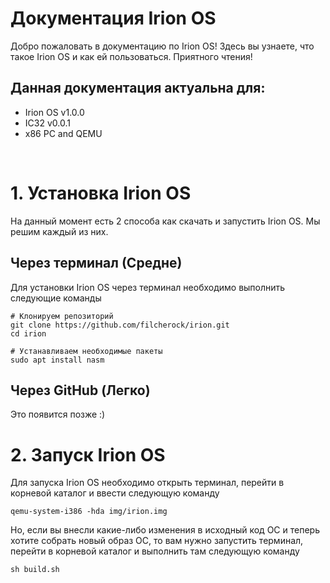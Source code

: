# Документация Irion OS
Добро пожаловать в документацию по Irion OS! Здесь вы узнаете, что такое Irion OS и как ей пользоваться. Приятного чтения!

## Данная документация актуальна для:
- Irion OS v1.0.0
- IC32 v0.0.1
- x86 PC and QEMU

<br>

# 1. Установка Irion OS
На данный момент есть 2 способа как скачать и запустить Irion OS. Мы решим каждый из них.

## Через терминал (Средне)
Для установки Irion OS через терминал необходимо выполнить следующие команды
```
# Клонируем репозиторий
git clone https://github.com/filcherock/irion.git
cd irion

# Устанавливаем необходимые пакеты
sudo apt install nasm
```

## Через GitHub (Легко)
Это появится позже :)

# 2. Запуск Irion OS
Для запуска Irion OS необходимо открыть терминал, перейти в корневой каталог и ввести следующую команду
```
qemu-system-i386 -hda img/irion.img
```
Но, если вы внесли какие-либо изменения в исходный код ОС и теперь хотите собрать новый образ ОС, то вам нужно запустить терминал, перейти в корневой каталог и выполнить там следующую команду
```
sh build.sh
```